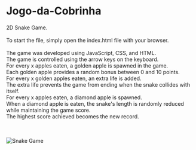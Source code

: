 # Jogo-da-Cobrinha
2D Snake Game.</br>
</br>
To start the file, simply open the index.html file with your browser.</br>
</br>
The game was developed using JavaScript, CSS, and HTML.</br>
The game is controlled using the arrow keys on the keyboard.</br>
For every x apples eaten, a golden apple is spawned in the game.</br>
Each golden apple provides a random bonus between 0 and 10 points.</br>
For every x golden apples eaten, an extra life is added.</br>
The extra life prevents the game from ending when the snake collides with itself.</br>
For every x apples eaten, a diamond apple is spawned.</br>
When a diamond apple is eaten, the snake's length is randomly reduced while maintaining the game score.</br>
The highest score achieved becomes the new record.</br>
</br>
</br>

<img src="https://github.com/09Uno/Jogo-da-Cobrinha/blob/master/imagens/print.jpeg" alt="Snake Game">

